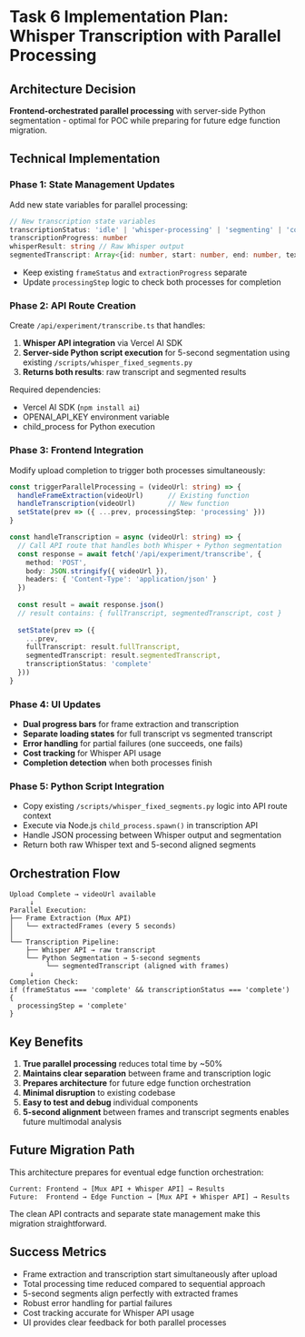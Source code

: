 # Task 6 Implementation Plan: Whisper Transcription with Parallel Processing

## Architecture Decision

**Frontend-orchestrated parallel processing** with server-side Python segmentation - optimal for POC while preparing for future edge function migration.

## Technical Implementation

### Phase 1: State Management Updates

Add new state variables for parallel processing:

```typescript
// New transcription state variables
transcriptionStatus: 'idle' | 'whisper-processing' | 'segmenting' | 'complete' | 'error'
transcriptionProgress: number
whisperResult: string // Raw Whisper output
segmentedTranscript: Array<{id: number, start: number, end: number, text: string}>
```

- Keep existing `frameStatus` and `extractionProgress` separate
- Update `processingStep` logic to check both processes for completion

### Phase 2: API Route Creation

Create `/api/experiment/transcribe.ts` that handles:

1. **Whisper API integration** via Vercel AI SDK
2. **Server-side Python script execution** for 5-second segmentation using existing `/scripts/whisper_fixed_segments.py`
3. **Returns both results**: raw transcript and segmented results

Required dependencies:
- Vercel AI SDK (`npm install ai`)
- OPENAI_API_KEY environment variable
- child_process for Python execution

### Phase 3: Frontend Integration

Modify upload completion to trigger both processes simultaneously:

```typescript
const triggerParallelProcessing = (videoUrl: string) => {
  handleFrameExtraction(videoUrl)      // Existing function
  handleTranscription(videoUrl)        // New function
  setState(prev => ({ ...prev, processingStep: 'processing' }))
}

const handleTranscription = async (videoUrl: string) => {
  // Call API route that handles both Whisper + Python segmentation
  const response = await fetch('/api/experiment/transcribe', {
    method: 'POST',
    body: JSON.stringify({ videoUrl }),
    headers: { 'Content-Type': 'application/json' }
  })
  
  const result = await response.json()
  // result contains: { fullTranscript, segmentedTranscript, cost }
  
  setState(prev => ({
    ...prev,
    fullTranscript: result.fullTranscript,
    segmentedTranscript: result.segmentedTranscript,
    transcriptionStatus: 'complete'
  }))
}
```

### Phase 4: UI Updates

- **Dual progress bars** for frame extraction and transcription
- **Separate loading states** for full transcript vs segmented transcript
- **Error handling** for partial failures (one succeeds, one fails)
- **Cost tracking** for Whisper API usage
- **Completion detection** when both processes finish

### Phase 5: Python Script Integration

- Copy existing `/scripts/whisper_fixed_segments.py` logic into API route context
- Execute via Node.js `child_process.spawn()` in transcription API
- Handle JSON processing between Whisper output and segmentation
- Return both raw Whisper text and 5-second aligned segments

## Orchestration Flow

```
Upload Complete → videoUrl available
     ↓
Parallel Execution:
├── Frame Extraction (Mux API) 
│   └── extractedFrames (every 5 seconds)
│
└── Transcription Pipeline:
    ├── Whisper API → raw transcript
    └── Python Segmentation → 5-second segments
         └── segmentedTranscript (aligned with frames)
     ↓
Completion Check: 
if (frameStatus === 'complete' && transcriptionStatus === 'complete') {
  processingStep = 'complete'
}
```

## Key Benefits

1. **True parallel processing** reduces total time by ~50%
2. **Maintains clear separation** between frame and transcription logic  
3. **Prepares architecture** for future edge function orchestration
4. **Minimal disruption** to existing codebase
5. **Easy to test and debug** individual components
6. **5-second alignment** between frames and transcript segments enables future multimodal analysis

## Future Migration Path

This architecture prepares for eventual edge function orchestration:

```
Current: Frontend → [Mux API + Whisper API] → Results
Future:  Frontend → Edge Function → [Mux API + Whisper API] → Results
```

The clean API contracts and separate state management make this migration straightforward.

## Success Metrics

- Frame extraction and transcription start simultaneously after upload
- Total processing time reduced compared to sequential approach
- 5-second segments align perfectly with extracted frames
- Robust error handling for partial failures
- Cost tracking accurate for Whisper API usage
- UI provides clear feedback for both parallel processes